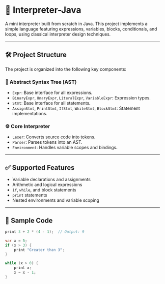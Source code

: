 # 🧠 Interpreter-Java

A mini interpreter built from scratch in Java. This project implements a simple language featuring expressions, variables, blocks, conditionals, and loops, using classical interpreter design techniques.

---

## 🛠 Project Structure

The project is organized into the following key components:

### 🔣 Abstract Syntax Tree (AST)
- `Expr`: Base interface for all expressions.
- `BinaryExpr`, `UnaryExpr`, `LiteralExpr`, `VariableExpr`: Expression types.
- `Stmt`: Base interface for all statements.
- `AssignStmt`, `PrintStmt`, `IfStmt`, `WhileStmt`, `BlockStmt`: Statement implementations.

### ⚙️ Core Interpreter
- `Lexer`: Converts source code into tokens.
- `Parser`: Parses tokens into an AST.
- `Environment`: Handles variable scopes and bindings.

---

## ✅ Supported Features

- Variable declarations and assignments
- Arithmetic and logical expressions
- `if`, `while`, and block statements
- `print` statements
- Nested environments and variable scoping

---

## 🚀 Sample Code

```java
print 3 + 2 * (4 - 1);  // Output: 9

var x = 5;
if (x > 3) {
    print "Greater than 3";
}

while (x > 0) {
    print x;
    x = x - 1;
}
